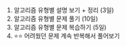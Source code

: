 1. 알고리즘 유형별 설명 보기 + 정리 (3일)
2. 알고리즘 유형별 문제 풀기 (10일)
3. 알고리즘 유형별 문제 복습하기 (5일)
4. ⭐⭐ 어려웠던 문제 계속 반복해서 풀어보기

